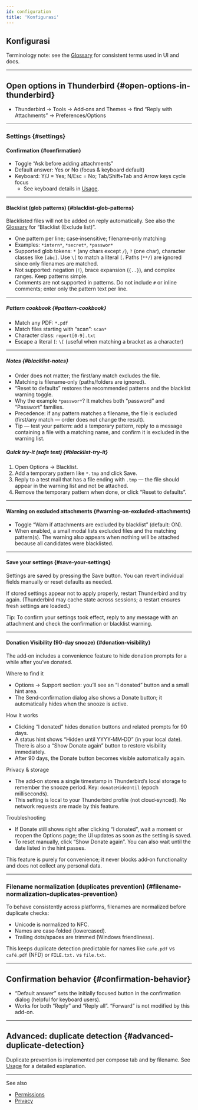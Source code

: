 ```yaml
---
id: configuration
title: 'Konfigurasi'
---
```


## Konfigurasi

Terminology note: see the [Glossary](glossary) for consistent terms used in UI and docs.

---

## Open options in Thunderbird {#open-options-in-thunderbird}

- Thunderbird → Tools → Add‑ons and Themes → find “Reply with Attachments” → Preferences/Options

---

### Settings {#settings}

#### Confirmation {#confirmation}

- Toggle “Ask before adding attachments”
- Default answer: Yes or No (focus & keyboard default)
- Keyboard: Y/J = Yes; N/Esc = No; Tab/Shift+Tab and Arrow keys cycle focus
  - See keyboard details in [Usage](usage#keyboard-shortcuts).

---

#### Blacklist (glob patterns) {#blacklist-glob-patterns}

Blacklisted files will not be added on reply automatically. See also the [Glossary](glossary) for “Blacklist (Exclude list)”.

- One pattern per line; case‑insensitive; filename‑only matching
- Examples: `*intern*`, `*secret*`, `*passwor*`
- Supported glob tokens: `*` (any chars except `/`), `?` (one char), character classes like `[abc]`. Use `\[` to match a literal `[`. Paths (`**/`) are ignored since only filenames are matched.
- Not supported: negation (`!`), brace expansion (`{..}`), and complex ranges. Keep patterns simple.
- Comments are not supported in patterns. Do not include `#` or inline comments; enter only the pattern text per line.

---

##### Pattern cookbook {#pattern-cookbook}

- Match any PDF: `*.pdf`
- Match files starting with “scan”: `scan*`
- Character class: `report[0-9].txt`
- Escape a literal `[`: `\[` (useful when matching a bracket as a character)

---

##### Notes {#blacklist-notes}

- Order does not matter; the first/any match excludes the file.
- Matching is filename‑only (paths/folders are ignored).
- “Reset to defaults” restores the recommended patterns and the blacklist warning toggle.
- Why the example `*passwor*`? It matches both “password” and “Passwort” families.
- Precedence: if any pattern matches a filename, the file is excluded (first/any match — order does not change the result).
- Tip — test your pattern: add a temporary pattern, reply to a message containing a file with a matching name, and confirm it is excluded in the warning list.

##### Quick try‑it (safe test) {#blacklist-try-it}

1. Open Options → Blacklist.
2. Add a temporary pattern like `*.tmp` and click Save.
3. Reply to a test mail that has a file ending with `.tmp` — the file should appear in the warning list and not be attached.
4. Remove the temporary pattern when done, or click “Reset to defaults”.

---

#### Warning on excluded attachments {#warning-on-excluded-attachments}

- Toggle “Warn if attachments are excluded by blacklist” (default: ON).
- When enabled, a small modal lists excluded files and the matching pattern(s). The
  warning also appears when nothing will be attached because all candidates were
  blacklisted.

---

#### Save your settings {#save-your-settings}

Settings are saved by pressing the Save button. You can revert individual fields manually or reset defaults as needed.

If stored settings appear not to apply properly, restart Thunderbird and try again. (Thunderbird may cache state across sessions; a restart ensures fresh settings are loaded.)

Tip: To confirm your settings took effect, reply to any message with an attachment and check the confirmation or blacklist warning.

---

#### Donation Visibility (90‑day snooze) {#donation-visibility}

The add‑on includes a convenience feature to hide donation prompts for a while after you’ve donated.

Where to find it

- Options → Support section: you’ll see an “I donated” button and a small hint area.
- The Send‑confirmation dialog also shows a Donate button; it automatically hides when the snooze is active.

How it works

- Clicking “I donated” hides donation buttons and related prompts for 90 days.
- A status hint shows “Hidden until YYYY‑MM‑DD” (in your local date). There is also a “Show Donate again” button to restore visibility immediately.
- After 90 days, the Donate button becomes visible automatically again.

Privacy & storage

- The add‑on stores a single timestamp in Thunderbird’s local storage to remember the snooze period. Key: `donateHideUntil` (epoch milliseconds).
- This setting is local to your Thunderbird profile (not cloud‑synced). No network requests are made by this feature.

Troubleshooting

- If Donate still shows right after clicking “I donated”, wait a moment or reopen the Options page; the UI updates as soon as the setting is saved.
- To reset manually, click “Show Donate again”. You can also wait until the date listed in the hint passes.

This feature is purely for convenience; it never blocks add‑on functionality and does not collect any personal data.

---

### Filename normalization (duplicates prevention) {#filename-normalization-duplicates-prevention}

To behave consistently across platforms, filenames are normalized before duplicate checks:

- Unicode is normalized to NFC.
- Names are case‑folded (lowercased).
- Trailing dots/spaces are trimmed (Windows friendliness).

This keeps duplicate detection predictable for names like `café.pdf` vs `café.pdf` (NFD) or `FILE.txt.` vs `file.txt`.

---

## Confirmation behavior {#confirmation-behavior}

- “Default answer” sets the initially focused button in the confirmation dialog (helpful for keyboard users).
- Works for both “Reply” and “Reply all”. “Forward” is not modified by this add-on.

---

## Advanced: duplicate detection {#advanced-duplicate-detection}

Duplicate prevention is implemented per compose tab and by filename. See [Usage](usage#behavior-details) for a detailed explanation.

---

See also

- [Permissions](permissions)
- [Privacy](privacy)
